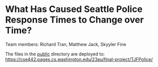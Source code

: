 # What Has Caused Seattle Police Response Times to Change over Time?

Team members:
Richard Tran, Matthew Jack, Skyyler Fine

The files in the [public](/public) directory are deployed to: https://cse442.pages.cs.washington.edu/23au/final-project/TJFPolice/
